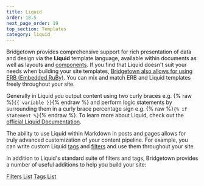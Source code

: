 ```yaml
---
title: Liquid
order: 18.5
next_page_order: 19
top_section: Templates
category: liquid
---
```


Bridgetown provides comprehensive support for rich presentation of data and design via the **Liquid** template language, available within documents as well as layouts and [components](/docs/components). If you find that Liquid doesn't suit your needs when building your site templates, [Bridgetown also allows for using ERB (Embedded RuBy)](/docs/erb-and-beyond). You can mix and match ERB and Liquid templates freely throughout your site.

Generally in Liquid you output content using two curly braces e.g.
{% raw %}`{{ variable }}`{% endraw %} and perform logic statements by
surrounding them in a curly brace percentage sign e.g.
{% raw %}`{% if statement %}`{% endraw %}. To learn more about Liquid, check
out the [official Liquid Documentation](https://shopify.github.io/liquid/).

The ability to use Liquid within Markdown in posts and pages allows for truly advanced customization of your content pipeline. For example, you can write custom Liquid [tags](/docs/plugins/tags) and [filters](/docs/plugins/filters) and use them throughout your site.

In addition to Liquid's standard suite of filters and tags, Bridgetown provides a number of useful additions to help you build your site:

<button-group class="buttons" style="justify-content: center">
  <a href="/docs/liquid/filters" class=" button is-warning is-outlined">Filters List</a>
  <a href="/docs/liquid/tags" class="button is-warning is-outlined">Tags List</a>
</button-group>
